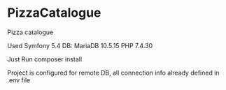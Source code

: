 # PizzaCatalogue
Pizza catalogue

Used Symfony 5.4
DB: MariaDB 10.5.15
PHP 7.4.30

Just Run composer install

Project is configured for remote DB, all connection info already defined in .env file
